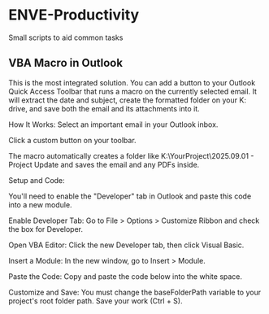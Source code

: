 # ENVE-Productivity
Small scripts to aid common tasks

## VBA Macro in Outlook
This is the most integrated solution. You can add a button to your Outlook Quick Access Toolbar that runs a macro on the currently selected email. It will extract the date and subject, create the formatted folder on your K: drive, and save both the email and its attachments into it.

How It Works:
Select an important email in your Outlook inbox.

Click a custom button on your toolbar.

The macro automatically creates a folder like K:\YourProject\2025.09.01 - Project Update and saves the email and any PDFs inside.


Setup and Code:

You'll need to enable the "Developer" tab in Outlook and paste this code into a new module.

Enable Developer Tab: Go to File > Options > Customize Ribbon and check the box for Developer.

Open VBA Editor: Click the new Developer tab, then click Visual Basic.

Insert a Module: In the new window, go to Insert > Module.

Paste the Code: Copy and paste the code below into the white space.

Customize and Save: You must change the baseFolderPath variable to your project's root folder path. Save your work (Ctrl + S).

